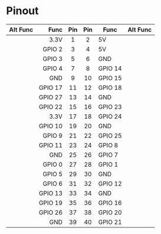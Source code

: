 # Pinout

| Alt Func | Func | Pin | Pin | Func | Alt Func |
| ---: | ---: | :---: | :---: | --- | --- |
|| 3.3V | 1 | 2 | 5V ||
| | GPIO 2 | 3 | 4 | 5V ||
| | GPIO 3 | 5 | 6 | GND ||
|| GPIO 4 | 7 | 8 | GPIO 14 | |
|| GND | 9 | 10 | GPIO 15 | |
|| GPIO 17 | 11 | 12 | GPIO 18 | |
|| GPIO 27 | 13 | 14 | GND ||
|| GPIO 22 | 15 | 16 | GPIO 23 ||
|| 3.3V | 17 | 18 | GPIO 24 ||
| | GPIO 10 | 19 | 20 | GND ||
| | GPIO 9 | 21 | 22 | GPIO 25 ||
| | GPIO 11 | 23 | 24 | GPIO 8 | |
|| GND | 25 | 26 | GPIO 7 | |
|| GPIO 0 | 27 | 28 | GPIO 1 ||
|| GPIO 5 | 29 | 30 | GND ||
|| GPIO 6 | 31 | 32 | GPIO 12 ||
|| GPIO 13 | 33 | 34 | GND ||
| | GPIO 19 | 35 | 36 | GPIO 16 ||
|| GPIO 26 | 37 | 38 | GPIO 20 | |
|| GND | 39 | 40 | GPIO 21 | |
